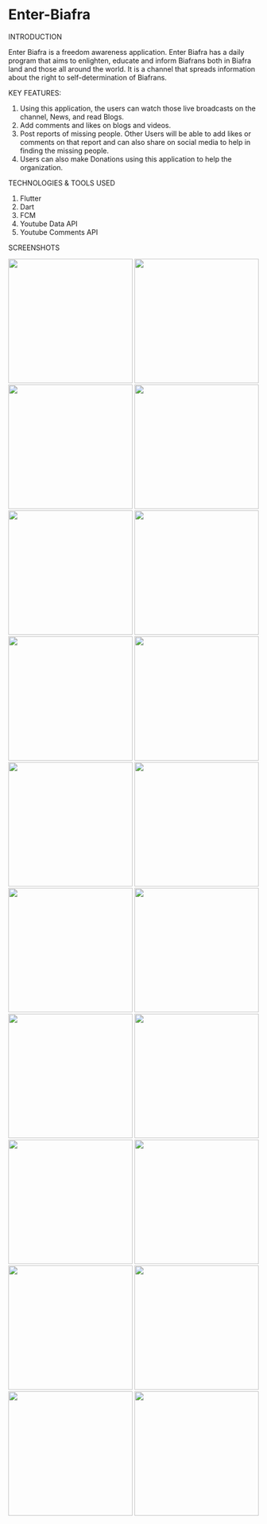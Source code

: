 # Enter-Biafra
INTRODUCTION

Enter Biafra is a freedom awareness application. Enter Biafra has a daily program that aims to enlighten, educate and inform Biafrans both in Biafra land and those all around the world. It is a channel that spreads information about the right to self-determination of Biafrans.

KEY FEATURES:

1. Using this application, the users can watch those live broadcasts on the channel, News, and read Blogs.
2. Add comments and likes on blogs and videos.
3. Post reports of missing people. Other Users will be able to add likes or comments on that report and can also share on social media to help in finding the missing people.
4. Users can also make Donations using this application to help the organization.

TECHNOLOGIES & TOOLS USED

1. Flutter
2. Dart
3. FCM
4. Youtube Data API
5. Youtube Comments API


SCREENSHOTS

<img src = "1.png" width ="250" /> <img src = "2.png" width ="250" /> <img src = "3.png" width ="250" /> <img src = "4.png" width ="250" /> <img src = "5.png" width ="250" /> <img src = "6.png" width ="250" /> <img src = "7.png" width ="250" /> <img src = "8.png" width ="250" /> <img src = "9.png" width ="250" /> <img src = "10.png" width ="250" /> <img src = "11.png" width ="250" /> <img src = "12.png" width ="250" /> <img src = "13.png" width ="250" /> <img src = "14.png" width ="250" /> <img src = "15.png" width ="250" /> <img src = "16.png" width ="250" /> <img src = "17.png" width ="250" /> <img src = "18.png" width ="250" /> <img src = "19.png" width ="250" /> <img src = "20.png" width ="250" /> 
